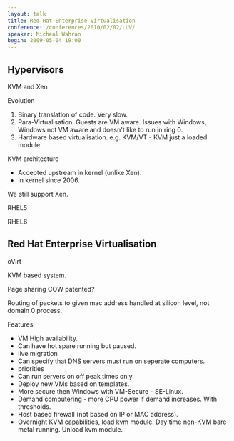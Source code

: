 ```yaml
---
layout: talk
title: Red Hat Enterprise Virtualisation
conference: /conferences/2010/02/02/LUV/
speaker: Micheal Wahran
begin: 2009-05-04 19:00
---
```

## Hypervisors

KVM and Xen

Evolution

1. Binary translation of code. Very slow.
2. Para-Virtualisation. Guests are VM aware. Issues with Windows, Windows not VM aware and doesn't like to run in ring 0.
3. Hardware based virtualisation. e.g. KVM/VT - KVM just a loaded module.

KVM architecture

* Accepted upstream in kernel (unlike Xen).
* In kernel since 2006.

We still support Xen.

RHEL5

RHEL6

## Red Hat Enterprise Virtualisation

oVirt

KVM based system.

Page sharing COW patented?

Routing of packets to given mac address handled at silicon level, not domain 0
process.

Features:

* VM High availability.
* Can have hot spare running but paused.
* live migration
* Can specify that DNS servers must run on seperate computers.
* priorities
* Can run servers on off peak times only.
* Deploy new VMs based on templates.
* More secure then Windows with VM-Secure - SE-Linux.
* Demand computering - more CPU power if demand increases. With thresholds.
* Host based firewall (not based on IP or MAC address).
* Overnight KVM capabilities, load kvm module. Day time non-KVM bare metal
  running. Unload kvm module.
